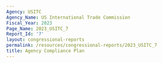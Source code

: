 ```yaml
---
Agency: USITC
Agency_Name: US International Trade Commission
Fiscal_Year: 2023
Page_Name: 2023_USITC_7
Report_Id: '7'
layout: congressional-reports
permalink: /resources/congressional-reports/2023_USITC_7
title: Agency Compliance Plan
---
```

